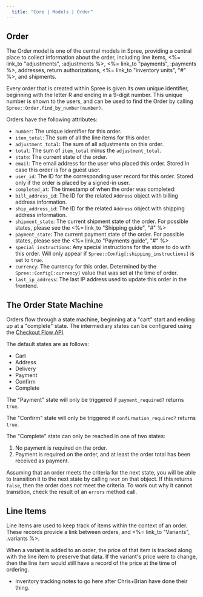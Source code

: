 ```yaml
---
  title: "Core | Models | Order"
---
```


## Order

The Order model is one of the central models in Spree, providing a central place to
collect information about the order, including line items, <%= link_to "adjustments", :adjustments %>,
 <%= link_to "payments", :payments %>, addresses, return authorizations, 
<%= link_to "inventory units", "#" %>, and shipments.

Every order that is created within Spree is given its own unique identifier,
beginning with the letter R and ending in a 9-digit number. This unique number
is shown to the users, and can be used to find the Order by calling
`Spree::Order.find_by_number(number)`.

Orders have the following attributes:

* `number`: The unique identifier for this order.
* `item_total`: The sum of all the line items for this order.
* `adjustment_total`: The sum of all adjustments on this order.
* `total`: The sum of `item_total` minus the `adjustment_total`.
* `state`: The current state of the order.
* `email`: The email address for the user who placed this order. Stored in case
this order is for a guest user.
* `user_id`: The ID for the corresponding user record for this order. Stored
only if the order is placed by a signed-in user.
* `completed_at`: The timestamp of when the order was completed:
* `bill_address_id`: The ID for the related `Address` object with billing
address information.
* `ship_address_id`: The ID for the related `Address` object with shipping
address information.
* `shipment_state`: The current shipment state of the order. For possible
states, please see the <%= link_to "Shipping guide", "#" %>
* `payment_state`: The current payment state of the order. For possible states,
please see the <%= link_to "Payments guide", "#" %>
* `special_instructions`: Any special instructions for the store to do with this
order. Will only appear if `Spree::Config[:shipping_instructions]` is set to
`true`.
* `currency`: The currency for this order. Determined by the
`Spree::Config[:currency]` value that was set at the time of order.
* `last_ip_address`: The last IP address used to update this order in the
frontend.

## The Order State Machine

Orders flow through a state machine, beginning at a "cart" start and ending up
at a "complete" state. The intermediary states can be configured using the
[Checkout Flow API](/developer/core/customization/checkout_flow).

The default states are as follows:

* Cart
* Address
* Delivery
* Payment
* Confirm
* Complete

The "Payment" state will only be triggered if `payment_required?`
returns `true`.

The "Confirm" state will only be triggered if `confirmation_required?` returns `true`.

The "Complete" state can only be reached in one of two states:

1. No payment is required on the order.
2. Payment is required on the order, and at least the order total has been
received as payment.

Assuming that an order meets the criteria for the next state, you will be able
to transition it to the next state by calling `next` on that object. If this
returns `false`, then the order does *not* meet the criteria. To work out why it
cannot transition, check the result of an `errors` method call.

## Line Items

Line items are used to keep track of items within the context of an order.
 These records provide a link between orders,
and <%= link_to "Variants", :variants %>.

When a variant is added to an order, the price of that item is tracked along 
with the line item to preserve that data. If the variant's price were to change,
then the line item would still have a record of the price at the time of ordering.

* Inventory tracking notes to go here after Chris+Brian have done their thing.


